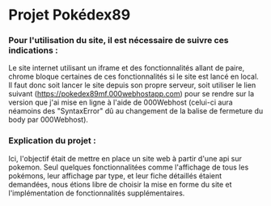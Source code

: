 # Projet Pokédex89

### Pour l'utilisation du site, il est nécessaire de suivre ces indications :
Le site internet utilisant un iframe et des fonctionnalités allant de paire, chrome bloque certaines de ces fonctionnalités si le site est lancé en local.  
Il faut donc soit lancer le site depuis son propre serveur, soit utiliser le lien suivant (https://pokedex89mf.000webhostapp.com) pour se rendre sur la version que j'ai mise en ligne à l'aide de 000Webhost (celui-ci aura néamoins des "SyntaxError" dû au changement de la balise de fermeture du body par 000Webhost).

### Explication du projet :
Ici, l'objectif était de mettre en place un site web à partir d'une api sur pokemon.
Seul quelques fonctionnalitées comme l'affichage de tous les pokémons, leur affichage par type, et leur fiche détaillés étaient demandées, 
nous étions libre de choisir la mise en forme du site et l'implémentation de fonctionnalités supplémentaires.
